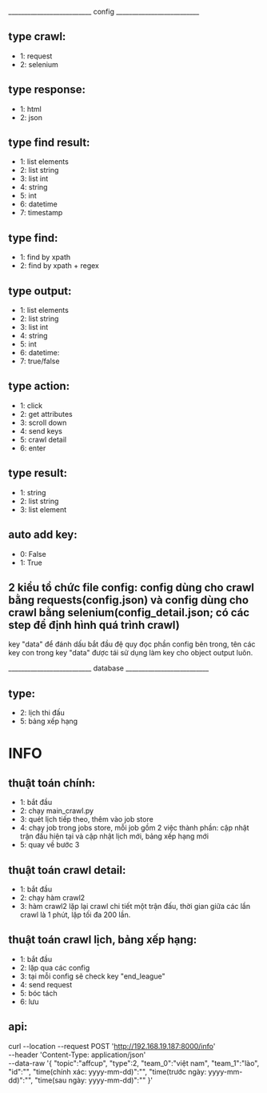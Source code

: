 __________________________ config __________________________

## type crawl:
+ 1: request
+ 2: selenium

## type response:
+ 1: html
+ 2: json

## type find result:
+ 1: list elements
+ 2: list string
+ 3: list int
+ 4: string
+ 5: int
+ 6: datetime
+ 7: timestamp
<!-- + 3: list string -->


## type find:
+ 1: find by xpath
+ 2: find by xpath + regex


## type output:
+ 1: list elements
+ 2: list string
+ 3: list int
+ 4: string
+ 5: int
+ 6: datetime: 
+ 7: true/false


## type action:
+ 1: click
+ 2: get attributes
+ 3: scroll down
+ 4: send keys
+ 5: crawl detail
+ 6: enter

## type result:
+ 1: string
+ 2: list string
+ 3: list element

## auto add key:
+ 0: False
+ 1: True


## 2 kiểu tổ chức file config: config dùng cho crawl bằng requests(config.json) và config dùng cho crawl bằng selenium(config_detail.json; có các step để định hình quá trình crawl)
key "data" để đánh dấu bắt đầu đệ quy đọc phần config bên trong, tên các key con trong key "data" được tái sử dụng làm key cho object output luôn.

__________________________ database __________________________
## type:
+ 2: lịch thi đấu
+ 5: bảng xếp hạng



# INFO
## thuật toán chính:
+ 1: bắt đầu
+ 2: chạy main_crawl.py
+ 3: quét lịch tiếp theo, thêm vào job store
+ 4: chạy job trong jobs store, mỗi job gồm 2 việc thành phần: cập nhật trận đấu hiện tại và cập nhật lịch mới, bảng xếp hạng mới
+ 5: quay về bước 3

## thuật toán crawl detail:
+ 1: bắt đầu
+ 2: chạy hàm crawl2
+ 3: hàm crawl2 lặp lại crawl chi tiết một trận đấu, thời gian giữa các lần crawl là 1 phút, lặp tối đa 200 lần.

## thuật toán crawl lịch, bảng xếp hạng:
+ 1: bắt đầu
+ 2: lặp qua các config
+ 3: tại mỗi config sẽ check key "end_league"
+ 4: send request 
+ 5: bóc tách
+ 6: lưu

## api:
curl --location --request POST 'http://192.168.19.187:8000/info' \
--header 'Content-Type: application/json' \
--data-raw '{
    "topic":"affcup",
    "type":2,
    "team_0":"việt nam",
    "team_1":"lào",
    "id":"",
    "time(chính xác: yyyy-mm-dd)":"",
    "time(trước ngày: yyyy-mm-dd)":"",
    "time(sau ngày: yyyy-mm-dd)":""
}'


